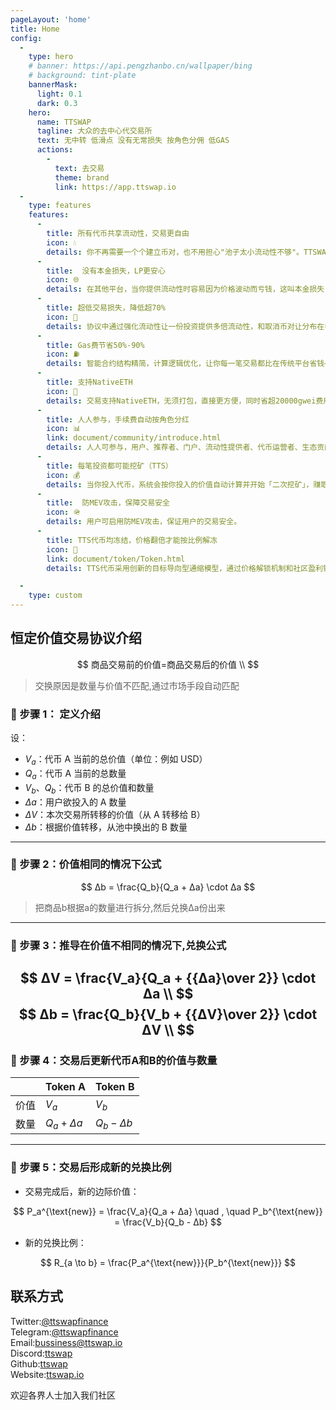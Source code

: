 ```yaml
---
pageLayout: 'home'
title: Home
config:
  -
    type: hero
    # banner: https://api.pengzhanbo.cn/wallpaper/bing
    # background: tint-plate
    bannerMask:
      light: 0.1
      dark: 0.3
    hero:
      name: TTSWAP
      tagline: 大众的去中心代交易所
      text: 无中转 低滑点 没有无常损失 按角色分佣 低GAS
      actions:
        -
          text: 去交易
          theme: brand
          link: https://app.ttswap.io
  -
    type: features
    features:
      -
        title: 所有代币共享流动性，交易更自由
        icon: 💧
        details: 你不再需要一个个建立币对，也不用担心"池子太小流动性不够"。TTSWAP 让所有币对中的同一个代币共用一个超级池子，交易更快、更顺畅。
      -
        title:  没有本金损失，LP更安心
        icon: 🌐
        details: 在其他平台，当你提供流动性时容易因为价格波动而亏钱，这叫本金损失,也叫"无常损失"。TTSWAP 的机制可以有效避免这个问题，你的投入不会减少。
      -
        title: 超低交易损失，降低超70%
        icon: 🌱
        details: 协议中通过强化流动性让一份投资提供多倍流动性，和取消币对让分布在各币对的流动集中在一个池子中来提升整体流动性，最终降低超70%交易损失。
      -
        title: Gas费节省50%-90%
        icon: ⛽️
        details: 智能合约结构精简，计算逻辑优化，让你每一笔交易都比在传统平台省钱——Gas 省得看得见。
      -
        title: 支持NativeETH
        icon: 🔁
        details: 交易支持NativeETH，无须打包，直接更方便，同时省超20000gwei费用。
      -
        title: 人人参与，手续费自动按角色分红
        icon: 📊
        link: document/community/introduce.html
        details: 人人可参与，用户、推荐者、门户、流动性提供者、代币运营者、生态贡献？都能获得一定比例的手续费分佣。
      -
        title: 每笔投资都可能挖矿（TTS）
        icon: 💰
        details: 当你投入代币，系统会按你投入的价值自动计算并开始「二次挖矿」，赚取额外 TTS 奖励。
      -
        title:  防MEV攻击，保障交易安全
        icon: 🪖
        details: 用户可启用防MEV攻击，保证用户的交易安全。
      -
        title: TTS代币均冻结，价格翻倍才能按比例解冻
        icon: 👥
        link: document/token/Token.html
        details: TTS代币采用创新的目标导向型通缩模型，通过价格解锁机制和社区盈利销毁，确保代币价值与项目发展紧密绑定。同时，通过差异化的解锁规则，激励不同角色为生态做出贡献，实现多方共赢。

  -
    type: custom
---
```


## 恒定价值交易协议介绍

$$
商品交易前的价值=商品交易后的价值 \\
$$
>交换原因是数量与价值不匹配,通过市场手段自动匹配
### 🔹 步骤 1： 定义介绍
设：
* $V_a$：代币 A 当前的总价值（单位：例如 USD）
* $Q_a$：代币 A 当前的总数量
* $V_b$、$Q_b$：代币 B 的总价值和数量
* $Δa$：用户欲投入的 A 数量
* $ΔV$：本次交易所转移的价值（从 A 转移给 B）
* $Δb$：根据价值转移，从池中换出的 B 数量
---
### 🔹 步骤 2：价值相同的情况下公式

$$
Δb = \frac{Q_b}{Q_a + Δa} \cdot  Δa
$$
>把商品b根据a的数量进行拆分,然后兑换Δa份出来
---

### 🔹 步骤 3：推导在价值不相同的情况下,兑换公式

$$
ΔV = \frac{V_a}{Q_a + {{Δa}\over 2}} \cdot Δa \\
$$
$$
Δb = \frac{Q_b}{V_b + {{ΔV}\over 2}} \cdot ΔV \\
$$
---

### 🔹 步骤 4：交易后更新代币A和B的价值与数量

|    | Token A          | Token B          |
| -- | ---------------- | ---------------- |
| 价值 | $V_a$ | $V_b$ |
| 数量 | $Q_a + Δa$ | $Q_b - Δb$ |

---

### 🔹 步骤 5：交易后形成新的兑换比例

* 交易完成后，新的边际价值：

$$
P_a^{\text{new}} = \frac{V_a}{Q_a + Δa}
\quad , \quad
P_b^{\text{new}} = \frac{V_b}{Q_b - Δb}
$$

* 新的兑换比例：

$$
R_{a \to b} = \frac{P_a^{\text{new}}}{P_b^{\text{new}}}
$$


## 联系方式

Twitter:[@ttswapfinance](https://x.com/ttswapfinance)  
Telegram:[@ttswapfinance](https://t.me/ttswapfinance)  
Email:[bussiness@ttswap.io](mailto:bussiness@ttswap.io)  
Discord:[ttswap](https://discord.gg/XygqnmQgX3)  
Github:[ttswap](http://github.com/ttswap)  
Website:[ttswap.io](https://ttswap.io)


欢迎各界人士加入我们社区